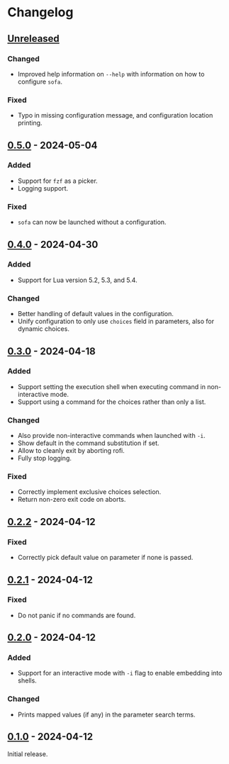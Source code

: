 # Changelog

## [Unreleased]

### Changed

- Improved help information on `--help` with information on how to configure `sofa`.

### Fixed

- Typo in missing configuration message, and configuration location printing.

## [0.5.0] - 2024-05-04

### Added

- Support for `fzf` as a picker.
- Logging support.

### Fixed

- `sofa` can now be launched without a configuration.

## [0.4.0] - 2024-04-30

### Added

- Support for Lua version 5.2, 5.3, and 5.4.

### Changed

- Better handling of default values in the configuration.
- Unify configuration to only use `choices` field in parameters, also for dynamic choices.

## [0.3.0] - 2024-04-18

### Added

- Support setting the execution shell when executing command in non-interactive mode.
- Support using a command for the choices rather than only a list.

### Changed

- Also provide non-interactive commands when launched with `-i`.
- Show default in the command substitution if set.
- Allow to cleanly exit by aborting rofi.
- Fully stop logging.

### Fixed

- Correctly implement exclusive choices selection.
- Return non-zero exit code on aborts.

## [0.2.2] - 2024-04-12

### Fixed

- Correctly pick default value on parameter if none is passed.

## [0.2.1] - 2024-04-12

### Fixed

- Do not panic if no commands are found.

## [0.2.0] - 2024-04-12

### Added

- Support for an interactive mode with `-i` flag to enable embedding into shells.

### Changed

- Prints mapped values (if any) in the parameter search terms.

## [0.1.0] - 2024-04-12

Initial release.

[unreleased]: https://github.com/f4z3r/sofa/compare/v0.5.0...main
[0.5.0]: https://github.com/f4z3r/sofa/compare/v0.4.0...v0.5.0
[0.4.0]: https://github.com/f4z3r/sofa/compare/v0.3.0...v0.4.0
[0.3.0]: https://github.com/f4z3r/sofa/compare/v0.2.2...v0.3.0
[0.2.2]: https://github.com/f4z3r/sofa/compare/v0.2.1...v0.2.2
[0.2.1]: https://github.com/f4z3r/sofa/compare/v0.2.0...v0.2.1
[0.2.0]: https://github.com/f4z3r/sofa/compare/v0.1.0...v0.2.0
[0.1.0]: https://github.com/f4z3r/sofa/releases/tag/v0.1.0
